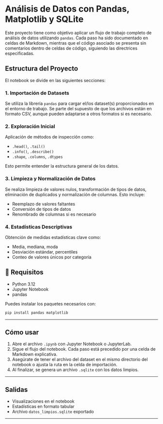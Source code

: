 # Análisis de Datos con Pandas, Matplotlib y SQLite

Este proyecto tiene como objetivo aplicar un flujo de trabajo completo de análisis de datos utilizando `pandas`. Cada paso ha sido documentado en celdas de Markdown, mientras que el código asociado se presenta sin comentarios dentro de celdas de código, siguiendo las directrices especificadas.

## Estructura del Proyecto

El notebook se divide en las siguientes secciones:

### 1. Importación de Datasets

Se utiliza la librería `pandas` para cargar el/los dataset(s) proporcionados en el entorno de trabajo. Se parte del supuesto de que los archivos están en formato CSV, aunque pueden adaptarse a otros formatos si es necesario.

### 2. Exploración Inicial

Aplicación de métodos de inspección como:

- `.head()`, `.tail()`
- `.info()`, `.describe()`
- `.shape`, `.columns`, `.dtypes`

Esto permite entender la estructura general de los datos.

### 3. Limpieza y Normalización de Datos

Se realiza limpieza de valores nulos, transformación de tipos de datos, eliminación de duplicados y normalización de columnas. Esto incluye:

- Reemplazo de valores faltantes
- Conversión de tipos de datos
- Renombrado de columnas si es necesario

### 4. Estadísticas Descriptivas

Obtención de medidas estadísticas clave como:

- Media, mediana, moda
- Desviación estándar, percentiles
- Conteo de valores únicos por categoría

## 📝 Requisitos

- Python 3.12
- Jupyter Notebook
- pandas

Puedes instalar los paquetes necesarios con:

```bash
pip install pandas matplotlib
```

---

## Cómo usar

1. Abre el archivo `.ipynb` con Jupyter Notebook o JupyterLab.
2. Sigue el flujo del notebook. Cada paso está precedido por una celda de Markdown explicativa.
3. Asegúrate de tener el archivo del dataset en el mismo directorio del notebook o ajusta la ruta en la celda de importación.
4. Al finalizar, se genera un archivo `.sqlite` con los datos limpios.

---

## Salidas

- Visualizaciones en el notebook
- Estadísticas en formato tabular
- Archivo `datos_limpios.sqlite` exportado

---
